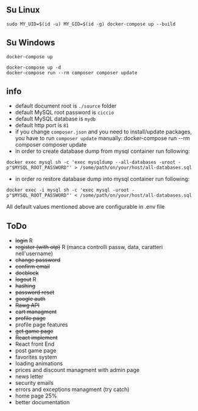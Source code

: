 ## Su Linux
`sudo MY_UID=$(id -u) MY_GID=$(id -g) docker-compose up --build`

## Su Windows
`docker-compose up`

```shell script
docker-compose up -d
docker-compose run --rm composer composer update
```

## info
- default document root is `./source` folder
- default MySQL root password is `ciccio`
- default MySQL database is `mydb`
- default http port is `81`
- if you change `composer.json` and you need to install/update packages, you have to run `composer update` manually: docker-compose run --rm composer composer update
- in order to create database dump from mysql container run following: 
```shell script
docker exec mysql sh -c 'exec mysqldump --all-databases -uroot -p"$MYSQL_ROOT_PASSWORD"' > /some/path/on/your/host/all-databases.sql
```
- in order ro restore database dump into mysql container run following: 
```shell script
docker exec -i mysql sh -c 'exec mysql -uroot -p"$MYSQL_ROOT_PASSWORD"' < /some/path/on/your/host/all-databases.sql
```
All default values mentioned above are configurable in .env file

## ToDo
- ~~login~~ R
- ~~register (with otp)~~ R (manca controlli passw, data, caratteri nell'username)
- ~~change password~~
- ~~confirm email~~
- ~~docblock~~
- ~~logout~~ R
- ~~hashing~~
- ~~password reset~~
- ~~google auth~~
- ~~Rawg API~~
- ~~cart managment~~
- ~~profile page~~
- profile page features
- ~~get game page~~
- ~~React implement~~
- React front End
- post game page
- favorites system
- loading animations
- prices and discount managment with admin page
- news letter
- security emails
- errors and exceptions managment (try catch)
- home page 25%
- better documentation